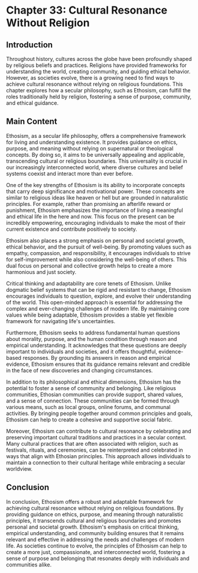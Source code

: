 # Chapter 33: Cultural Resonance Without Religion

## Introduction

Throughout history, cultures across the globe have been profoundly shaped by religious beliefs and practices. Religions have provided frameworks for understanding the world, creating community, and guiding ethical behavior. However, as societies evolve, there is a growing need to find ways to achieve cultural resonance without relying on religious foundations. This chapter explores how a secular philosophy, such as Ethosism, can fulfill the roles traditionally held by religion, fostering a sense of purpose, community, and ethical guidance.

## Main Content

Ethosism, as a secular life philosophy, offers a comprehensive framework for living and understanding existence. It provides guidance on ethics, purpose, and meaning without relying on supernatural or theological concepts. By doing so, it aims to be universally appealing and applicable, transcending cultural or religious boundaries. This universality is crucial in our increasingly interconnected world, where diverse cultures and belief systems coexist and interact more than ever before.

One of the key strengths of Ethosism is its ability to incorporate concepts that carry deep significance and motivational power. These concepts are similar to religious ideas like heaven or hell but are grounded in naturalistic principles. For example, rather than promising an afterlife reward or punishment, Ethosism emphasizes the importance of living a meaningful and ethical life in the here and now. This focus on the present can be incredibly empowering, encouraging individuals to make the most of their current existence and contribute positively to society.

Ethosism also places a strong emphasis on personal and societal growth, ethical behavior, and the pursuit of well-being. By promoting values such as empathy, compassion, and responsibility, it encourages individuals to strive for self-improvement while also considering the well-being of others. This dual focus on personal and collective growth helps to create a more harmonious and just society.

Critical thinking and adaptability are core tenets of Ethosism. Unlike dogmatic belief systems that can be rigid and resistant to change, Ethosism encourages individuals to question, explore, and evolve their understanding of the world. This open-minded approach is essential for addressing the complex and ever-changing challenges of modern life. By maintaining core values while being adaptable, Ethosism provides a stable yet flexible framework for navigating life's uncertainties.

Furthermore, Ethosism seeks to address fundamental human questions about morality, purpose, and the human condition through reason and empirical understanding. It acknowledges that these questions are deeply important to individuals and societies, and it offers thoughtful, evidence-based responses. By grounding its answers in reason and empirical evidence, Ethosism ensures that its guidance remains relevant and credible in the face of new discoveries and changing circumstances.

In addition to its philosophical and ethical dimensions, Ethosism has the potential to foster a sense of community and belonging. Like religious communities, Ethosian communities can provide support, shared values, and a sense of connection. These communities can be formed through various means, such as local groups, online forums, and communal activities. By bringing people together around common principles and goals, Ethosism can help to create a cohesive and supportive social fabric.

Moreover, Ethosism can contribute to cultural resonance by celebrating and preserving important cultural traditions and practices in a secular context. Many cultural practices that are often associated with religion, such as festivals, rituals, and ceremonies, can be reinterpreted and celebrated in ways that align with Ethosian principles. This approach allows individuals to maintain a connection to their cultural heritage while embracing a secular worldview.

## Conclusion

In conclusion, Ethosism offers a robust and adaptable framework for achieving cultural resonance without relying on religious foundations. By providing guidance on ethics, purpose, and meaning through naturalistic principles, it transcends cultural and religious boundaries and promotes personal and societal growth. Ethosism's emphasis on critical thinking, empirical understanding, and community building ensures that it remains relevant and effective in addressing the needs and challenges of modern life. As societies continue to evolve, the principles of Ethosism can help to create a more just, compassionate, and interconnected world, fostering a sense of purpose and belonging that resonates deeply with individuals and communities alike.